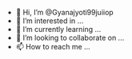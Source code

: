 - 👋 Hi, I’m @Gyanajyoti99juiiop
- 👀 I’m interested in ...
- 🌱 I’m currently learning ...
- 💞️ I’m looking to collaborate on ...
- 📫 How to reach me ...

<!---
Gyanajyoti99juiiop/Gyanajyoti99juiiop is a ✨ special ✨ repository because its `README.md` (this file) appears on your GitHub profile.
You can click the Preview link to take a look at your changes.
--->
